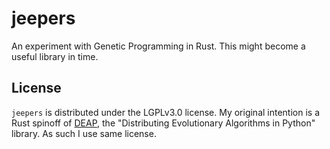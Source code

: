 # jeepers

An experiment with Genetic Programming in Rust. This might become a useful library in time.

## License

`jeepers` is distributed under the LGPLv3.0 license. My original intention is a Rust spinoff of [DEAP](https://github.com/DEAP/deap), the "Distributing Evolutionary Algorithms in Python" library. As such I use same license.
